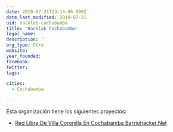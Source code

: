 ```yaml
---
date: 2019-07-21T23:14:06.000Z
date_last_modified: 2019-07-21
uid: hacklab-cochabamba
title: 'Hacklab Cochabamba'
legal_name: 
description: ''
org_type: Otro
website: 
year_founded: 
facebook: 
twitter: 
tags:

cities: 
  - Cochabamba

---
```


Esta organización tiene los siguientes proyectos:

- [Red Libre De Villa Coronilla En Cochabamba Barriohacker.Net](/proyectos/red-libre-de-villa-coronilla-en-cochabamba-barriohacker-net)
